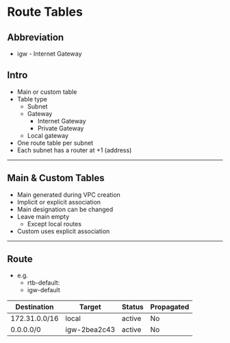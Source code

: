 # Route Tables

## Abbreviation
* igw - Internet Gateway

## Intro
* Main or custom table
* Table type
  * Subnet
  * Gateway
    * Internet Gateway
    * Private Gateway
  * Local gateway
* One route table per subnet
* Each subnet has a router at +1 (address)

---

## Main & Custom Tables
* Main generated during VPC creation
* Implicit or explicit association
* Main designation can be changed
* Leave main empty
  * Except local routes
* Custom uses explicit association

---

## Route
* e.g.
  * rtb-default:
  * igw-default

|Destination  |Target      |Status|Propagated|
|-------------|------------|------|----------|
|172.31.0.0/16|local       |active|No        |
|0.0.0.0/0    |igw-2bea2c43|active|No        |
